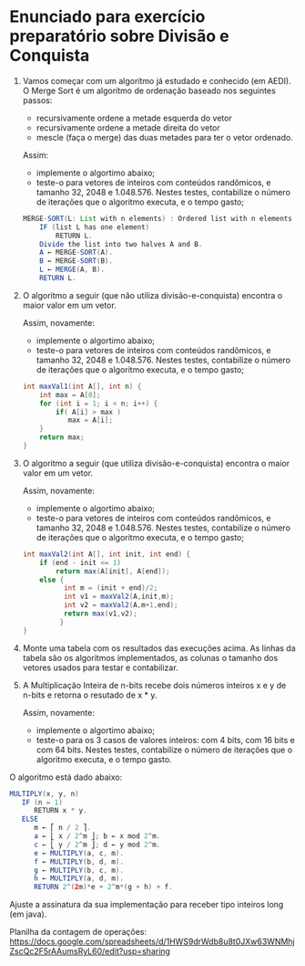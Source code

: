 # Enunciado para exercício preparatório sobre Divisão e Conquista

1. Vamos começar com um algorítmo já estudado e conhecido (em AEDI). O Merge Sort é um algorítmo de ordenação baseado nos seguintes passos:

    * recursivamente ordene a metade esquerda do vetor
    * recursivamente ordene a metade direita do vetor
    * mescle (faça o merge) das duas metades para ter o vetor ordenado. 
    
    Assim:
    
    * implemente o algortimo abaixo;
    * teste-o para vetores de inteiros com conteúdos randômicos, e tamanho 32, 2048 e 1.048.576. Nestes testes, contabilize o número de iterações que o algoritmo executa, e o tempo gasto;  
    
   ```java
   MERGE-SORT(L: List with n elements) : Ordered list with n elements
       IF (list L has one element)
           RETURN L.
       Divide the list into two halves A and B.
       A ← MERGE-SORT(A).
       B ← MERGE-SORT(B).
       L ← MERGE(A, B).
       RETURN L. 
   ```
   
2. O algoritmo a seguir (que não utiliza divisão-e-conquista) encontra o maior valor em um vetor.

    Assim, novamente:
   
    * implemente o algortimo abaixo;
    * teste-o para vetores de inteiros com conteúdos randômicos, e tamanho 32, 2048 e 1.048.576. Nestes testes, contabilize o número de iterações que o algoritmo executa, e o tempo gasto;
    
   ```java
   int maxVal1(int A[], int n) {  
       int max = A[0];
       for (int i = 1; i < n; i++) {  
           if( A[i] > max ) 
              max = A[i];
       }
       return max;
   }
   ```
   
3. O algoritmo a seguir (que utiliza divisão-e-conquista) encontra o maior valor em um vetor.

    Assim, novamente:
   
    * implemente o algortimo abaixo;
    * teste-o para vetores de inteiros com conteúdos randômicos, e tamanho 32, 2048 e 1.048.576. Nestes testes, contabilize o número de iterações que o algoritmo executa, e o tempo gasto;
    
   ```java
   int maxVal2(int A[], int init, int end) {  
       if (end - init <= 1)
           return max(A[init], A[end]);  
       else {
             int m = (init + end)/2;
             int v1 = maxVal2(A,init,m);   
             int v2 = maxVal2(A,m+1,end);  
             return max(v1,v2);
            }
   }
   ```
   
4. Monte uma tabela com os resultados das execuções acima. As linhas da tabela são os algoritmos implementados, as colunas o tamanho dos vetores usados para testar e contabilizar.

5. A Multiplicação Inteira de n-bits recebe dois números inteiros x e y de n-bits e retorna o resutado de x * y.
  
   Assim, novamente:
  
     * implemente o algortimo abaixo;
     * teste-o para os 3 casos de valores inteiros: com 4 bits, com 16 bits e com 64 bits. Nestes testes, contabilize o número de iterações que o algoritmo executa, e o tempo gasto.

  O algoritmo está dado abaixo:

  ```java
  MULTIPLY(x, y, n) 
     IF (n = 1)
        RETURN x * y.
     ELSE
        m ← ⎡ n / 2 ⎤.
        a ← ⎣ x / 2^m ⎦; b ← x mod 2^m.
        c ← ⎣ y / 2^m ⎦; d ← y mod 2^m.
        e ← MULTIPLY(a, c, m).
        f ← MULTIPLY(b, d, m).
        g ← MULTIPLY(b, c, m).
        h ← MULTIPLY(a, d, m).
        RETURN 2^(2m)*e + 2^m*(g + h) + f.
  ```

  Ajuste a assinatura da sua implementação para receber tipo inteiros long (em java).

Planilha da contagem de operações:
https://docs.google.com/spreadsheets/d/1HWS9drWdb8u8t0JXw63WNMhjZscQc2F5rAAumsRyL60/edit?usp=sharing